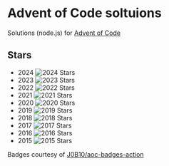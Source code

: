 # Advent of Code soltuions

Solutions (node.js) for [Advent of Code](https://adventofcode.com/)

## Stars

* 2024 ![2024 Stars](https://img.shields.io/badge/stars%20⭐-14-yellow)
* 2023 ![2023 Stars](https://img.shields.io/badge/stars%20⭐-46-yellow)
* 2022 ![2022 Stars](https://img.shields.io/badge/stars%20⭐-50-yellow)
* 2021 ![2021 Stars](https://img.shields.io/badge/stars%20⭐-50-yellow)
* 2020 ![2020 Stars](https://img.shields.io/badge/stars%20⭐-50-yellow)
* 2019 ![2019 Stars](https://img.shields.io/badge/stars%20⭐-50-yellow)
* 2018 ![2018 Stars](https://img.shields.io/badge/stars%20⭐-50-yellow)
* 2017 ![2017 Stars](https://img.shields.io/badge/stars%20⭐-50-yellow)
* 2016 ![2016 Stars](https://img.shields.io/badge/stars%20⭐-50-yellow)
* 2015 ![2015 Stars](https://img.shields.io/badge/stars%20⭐-50-yellow)

Badges courtesy of [J0B10/aoc-badges-action](https://github.com/J0B10/aoc-badges-action)